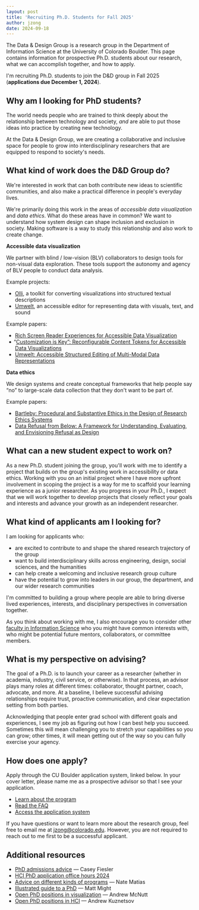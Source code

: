 ```yaml
---
layout: post
title: 'Recruiting Ph.D. Students for Fall 2025'
author: jzong
date: 2024-09-18
---
```


The <span class="dnd">Data & Design</span> Group is a research group in the Department of Information Science at the University of Colorado Boulder. This page contains information for prospective Ph.D. students about our research, what we can accomplish together, and how to apply.

I'm recruiting Ph.D. students to join the <span class="dnd">D&D</span> group in Fall 2025 (**applications due December 1, 2024**).

## Why am I looking for PhD students?

The world needs people who are trained to think deeply about the relationship between technology and society, _and_ are able to put those ideas into practice by creating new technology.

At the <span class="dnd">Data & Design</span> Group, we are creating a collaborative and inclusive space for people to grow into interdisciplinary researchers that are equipped to respond to society's needs.

## What kind of work does the <span class="dnd">D&D</span> Group do?

We're interested in work that can both contribute new ideas to scientific communities, and also make a practical difference in people's everyday lives.

We're primarily doing this work in the areas of _accessible data visualization_ and _data ethics_. What do these areas have in common? We want to understand how system design can shape inclusion and exclusion in society. Making software is a way to study this relationship and also work to create change.

**Accessible data visualization**

We partner with blind / low-vision (BLV) collaborators to design tools for non-visual data exploration. These tools support the autonomy and agency of BLV people to conduct data analysis.

Example projects:

- [Olli](/projects/olli/), a toolkit for converting visualizations into structured textual descriptions
- [Umwelt](/projects/umwelt/), an accessible editor for representing data with visuals, text, and sound

Example papers:

- [Rich Screen Reader Experiences for Accessible Data Visualization](/publications/rich-screen-reader-vis-experiences/)
- <span style="margin-left: -0.25em">“</span>[Customization is Key”: Reconfigurable Content Tokens for Accessible Data Visualizations](/publications/customization/)
- [Umwelt: Accessible Structured Editing of Multi-Modal Data Representations](/publications/umwelt/)

**Data ethics**

We design systems and create conceptual frameworks that help people say “no” to large-scale data collection that they don't want to be part of.

Example papers:

- [Bartleby: Procedural and Substantive Ethics in the Design of Research Ethics Systems](/publications/bartleby/)
- [Data Refusal from Below: A Framework for Understanding, Evaluating, and Envisioning Refusal as Design](/publications/data-refusal/)

## What can a new student expect to work on?

As a new Ph.D. student joining the group, you'll work with me to identify a project that builds on the group's existing work in accessibility or data ethics. Working with you on an initial project where I have more upfront involvement in scoping the project is a way for me to scaffold your learning experience as a junior researcher. As you progress in your Ph.D., I expect that we will work together to develop projects that closely reflect your goals and interests and advance your growth as an independent researcher.

## What kind of applicants am I looking for?

I am looking for applicants who:

- are excited to contribute to and shape the shared research trajectory of the group
- want to build interdisciplinary skills across engineering, design, social sciences, and the humanities
- can help create a welcoming and inclusive research group culture
- have the potential to grow into leaders in our group, the department, and our wider research communities

I'm committed to building a group where people are able to bring diverse lived experiences, interests, and disciplinary perspectives in conversation together.

As you think about working with me, I also encourage you to consider other [faculty in Information Science](https://www.colorado.edu/cmci/people/information-science) who you might have common interests with, who might be potential future mentors, collaborators, or committee members.

## What is my perspective on advising?

The goal of a Ph.D. is to launch your career as a researcher (whether in academia, industry, civil service, or otherwise). In that process, an advisor plays many roles at different times: collaborator, thought partner, coach, advocate, and more. At a baseline, I believe successful advising relationships require trust, proactive communication, and clear expectation setting from both parties.

Acknowledging that people enter grad school with different goals and experiences, I see my job as figuring out how I can best help you succeed. Sometimes this will mean challenging you to stretch your capabilities so you can grow; other times, it will mean getting out of the way so you can fully exercise your agency.

## How does one apply?

Apply through the CU Boulder application system, linked below. In your cover letter, please name me as a prospective advisor so that I see your application.

- [Learn about the program](https://www.colorado.edu/cmci/infoscience/phd)
- [Read the FAQ](https://www.colorado.edu/cmci/infoscience/gd/faq)
- [Access the application system](https://grad.apply.colorado.edu/apply/)

If you have questions or want to learn more about the research group, feel free to email me at <a href="mailto:jzong@colorado.edu">jzong@colorado.edu</a>. However, you are not required to reach out to me first to be a successful applicant.

## Additional resources

- [PhD admissions advice](https://cfiesler.medium.com/phd-admissions-advice-b7a44f97417a) — Casey Fiesler
- [HCI PhD application office hours 2024](https://docs.google.com/document/d/1aNN4YvKXOI0hxeXIcb7nwxMIVgpGWnY-RW7GwZmdy1w/edit?tab=t.0)
- [Advice on different kinds of programs](https://natematias.medium.com/so-you-want-to-study-technology-democracy-and-social-change-9ef3e73fa635) — Nate Matias
- [Illustrated guide to a PhD](https://matt.might.net/articles/phd-school-in-pictures/) — Matt Might
- [Open PhD positions in visualization](https://vis-phd-positions.netlify.app/) — Andrew McNutt
- [Open PhD positions in HCI](https://www.andrewkuz.net/public/dashboards/cs-hci-phd-opportunities/2024/html/cs-hci-phd-opportunities-2024.html) — Andrew Kuznetsov
